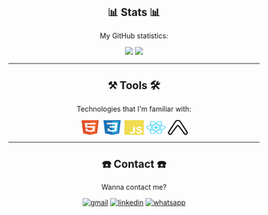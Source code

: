 <h2 align="center">📊 Stats 📊</h2>
<p align="center">My GitHub statistics:</p>

<div align="center">
<img src="https://github-readme-stats.vercel.app/api?username=filipe-2&show_icons=true&theme=tokyonight">
<img src="https://github-readme-stats.vercel.app/api/top-langs/?username=filipe-2&theme=tokyonight&layout=compact">
</div>

<hr>

<h2 align="center">⚒️ Tools 🛠️</h2>

<p align="center">Technologies that I'm familiar with:</p>

<div align="center">
    <img align="center" alt="HTML" height="30" width="40" src="https://raw.githubusercontent.com/devicons/devicon/master/icons/html5/html5-original.svg">
    <img align="center" alt="CSS" height="30" width="40" src="https://raw.githubusercontent.com/devicons/devicon/master/icons/css3/css3-original.svg">
    <img align="center" alt="Js" height="30" width="40" src="https://raw.githubusercontent.com/devicons/devicon/master/icons/javascript/javascript-plain.svg">
    <img align="center" alt="React" height="30" width="40" src="https://raw.githubusercontent.com/devicons/devicon/master/icons/react/react-original.svg">
    <img align="center" alt="Expo" height="30" width="40" src="./logo.svg">
</div>

<hr>

<h2 align="center">☎️ Contact ☎️</h2>
<p align="center">Wanna contact me?</p>

<div align="center">
  <a href="mailto:carlos.filipe.ramos.12"><img alt="gmail" src="https://img.shields.io/badge/-Gmail-%23333?style=for-the-badge&logo=gmail&logoColor=red" target="_blank"></a>
  <a href="https://www.linkedin.com/in/filipe-ramos-a990902b6/"><img alt="linkedin" src="https://img.shields.io/badge/-Linkedin-%23333?style=for-the-badge&logo=linkedin&logoColor=blue" target="_blank"></a>
  <a href="https://wa.me/5585996835332"><img alt="whatsapp" src="https://img.shields.io/badge/WhatsApp-25D366?style=for-the-badge&logo=whatsapp&logoColor=white" target="_blank"></a> 
</div>
